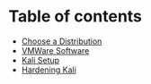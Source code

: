 # Table of contents

* [Choose a Distribution](README.md)
* [VMWare Software](vmware-software.md)
* [Kali Setup](kali-setup.md)
* [Hardening Kali](hardening-kali.md)
